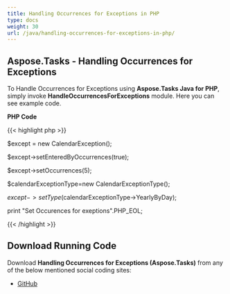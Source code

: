 ```yaml
---
title: Handling Occurrences for Exceptions in PHP
type: docs
weight: 30
url: /java/handling-occurrences-for-exceptions-in-php/
---
```


## **Aspose.Tasks - Handling Occurrences for Exceptions**
To Handle Occurrences for Exceptions using **Aspose.Tasks Java for PHP**, simply invoke **HandleOccurrencesForExceptions** module. Here you can see example code.

**PHP Code**

{{< highlight php >}}

 $except = new CalendarException();

$except->setEnteredByOccurrences(true);

$except->setOccurrences(5);

$calendarExceptionType=new CalendarExceptionType();

$except->setType($calendarExceptionType->YearlyByDay);

print "Set Occurences for exeptions".PHP_EOL;

{{< /highlight >}}
## **Download Running Code**
Download **Handling Occurrences for Exceptions (Aspose.Tasks)** from any of the below mentioned social coding sites:

- [GitHub](https://github.com/aspose-tasks/Aspose.Tasks-for-Java/blob/master/Plugins/Aspose_Tasks_Java_for_PHP/src/aspose/tasks/WorkingWithCalendarExceptions/HandleOccurrencesForExceptions.php)

